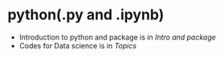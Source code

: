 # python(.py and .ipynb)
- Introduction to python and package is in *Intro and package*
- Codes for Data science is in *Topics*
